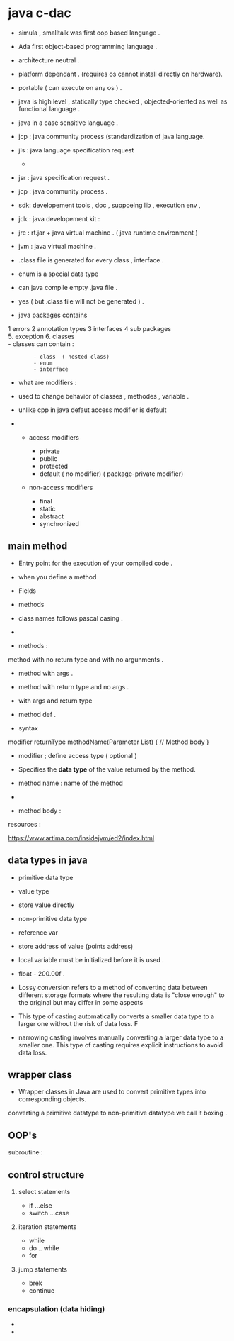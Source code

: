 # java c-dac 

- simula , smalltalk was first oop based language .

- Ada first object-based programming language .

- architecture neutral .

- platform dependant . (requires os cannot install directly on hardware).

- portable ( can execute on any os ) .

- java is high level , statically type checked , objected-oriented as well as functional language .
- java in a case sensitive language .

- jcp : java community process (standardization of java language. 

- jls : java language specification request 

	-  
- jsr : java specification request .  
- jcp :  java community process .

- sdk:  developement tools  , doc  , suppoeing lib , execution env , 

- jdk : java developement kit : 

- jre : rt.jar + java virtual machine . ( java runtime environment ) 

- jvm : java virtual machine .




- .class file is generated for every class , interface .

- enum is a special data type 

- can java compile empty .java file .

- yes ( but .class file will not be generated ) .


- java packages contains 

1 errors 
2 annotation types
3 interfaces 
4 sub packages  
5. exception 
6. classes  
	- classes can contain : 

			- class  ( nested class) 
			- enum 
			- interface 


- what are modifiers :

- used to change behavior of classes , methodes , variable .
- unlike cpp in java defaut access modifier is default 

- 
	- access modifiers 
		- private 
		- public 
		- protected 
		- default ( no modifier) ( package-private modifier) 

	- non-access modifiers 

		- final 
		- static 
		- abstract 
		- synchronized 



## main method 

- Entry point for the execution of your compiled code .

- when you define a method 


- Fields 

- methods  

-  class names follows pascal casing . 

-

- methods :


method with no return type  and with no argunments .

- method with args  .

- method with return type and no args .
- with args and return type


- method def .

- syntax 

 modifier returnType methodName(Parameter List) {
    // Method body
}

-  modifier ; define access type ( optional ) 

- Specifies the **data type** of the value returned by the method. 

- method name : name of the method 

-  
- method body : 




resources :


https://www.artima.com/insidejvm/ed2/index.html




## data types in java


- primitive data type 
- value type  
- store value directly 

- non-primitive data type 
- reference var 
- store address of value (points address)


- local variable must be initialized before it is used .


- float - 200.00f .

- Lossy conversion refers to a method of converting data between different storage formats where the resulting data is "close enough" to the original but may differ in some aspects


-   This type of casting automatically converts a smaller data type to a larger one without the risk of data loss. F

- narrowing casting involves manually converting a larger data type to a smaller one. This type of casting requires explicit instructions to avoid data loss.  








## wrapper class

- Wrapper classes in Java are used to convert primitive types into corresponding objects. 

converting a primitive datatype to non-primitive  datatype we call it boxing .




## OOP's 

subroutine : 

## control structure 

1. select statements 
	- if ...else 
	- switch ...case 


2. iteration statements 
	- while 
	- do .. while 
	- for 


3. jump statements 
	- brek 
	- continue 

### encapsulation   (data hiding) 





 - 




- 
